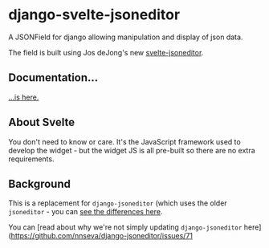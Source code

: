 # django-svelte-jsoneditor

A JSONField for django allowing manipulation and display of json data.

The field is built using Jos deJong's new [svelte-jsoneditor](https://github.com/josdejong/svelte-jsoneditor).

## Documentation...

[...is here.](TODO)

## About Svelte

You don't need to know or care. It's the JavaScript framework used to develop the widget - but the widget JS is all pre-built so there are no extra requirements.

## Background

This is a replacement for `django-jsoneditor` (which uses the older `jsoneditor` - you can [see the differences here](https://github.com/josdejong/svelte-jsoneditor#differences-between-josdejongsvelte-jsoneditor-and-josdejongjsoneditor).

You can [read about why we're not simply updating `django-jsoneditor` here](https://github.com/nnseva/django-jsoneditor/issues/71
